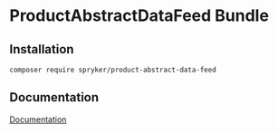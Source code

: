 # ProductAbstractDataFeed Bundle

## Installation

```
composer require spryker/product-abstract-data-feed
```

## Documentation

[Documentation](http://spryker.github.io)
